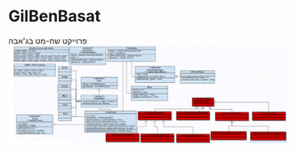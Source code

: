 # GilBenBasat
פרוייקט שח-מט בג'אבה
![project uml](https://github.com/OrtHolonJava/GilBenBasat/blob/master/project-uml2.png)
